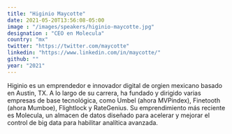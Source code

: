 ```yaml
---
title: "Higinio Maycotte"
date: 2021-05-20T13:56:08-05:00
image : "/images/speakers/higinio-maycotte.jpg"
designation : "CEO en Molecula"
country: "mx"
twitter: "https://twitter.com/maycotte"
linkedin: "https://www.linkedin.com/in/maycotte/"
github: ""
year: "2021"
---
```


Higinio es un emprendedor e innovador digital de orgien mexicano basado en Austin, TX. A lo largo de su carrera, ha fundado y dirigido varias empresas de base tecnológica, como Umbel (ahora MVPindex), Finetooth (ahora Mumboe), Flightlock y RateGenius. Su emprendimiento más reciente es Molecula, un almacen de datos diseñado para acelerar y mejorar el control de big data para habilitar analítica avanzada.